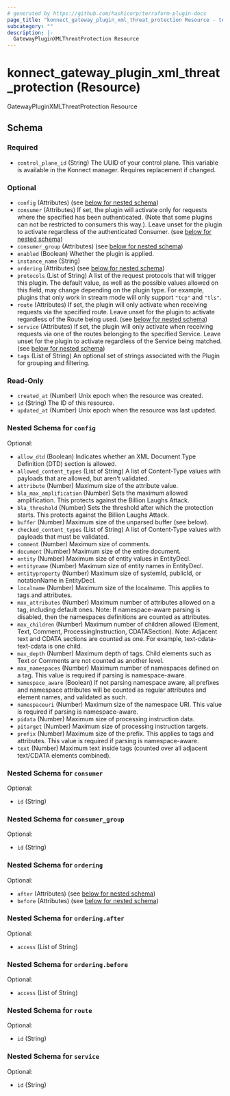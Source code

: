 ```yaml
---
# generated by https://github.com/hashicorp/terraform-plugin-docs
page_title: "konnect_gateway_plugin_xml_threat_protection Resource - terraform-provider-konnect"
subcategory: ""
description: |-
  GatewayPluginXMLThreatProtection Resource
---
```


# konnect_gateway_plugin_xml_threat_protection (Resource)

GatewayPluginXMLThreatProtection Resource



<!-- schema generated by tfplugindocs -->
## Schema

### Required

- `control_plane_id` (String) The UUID of your control plane. This variable is available in the Konnect manager. Requires replacement if changed.

### Optional

- `config` (Attributes) (see [below for nested schema](#nestedatt--config))
- `consumer` (Attributes) If set, the plugin will activate only for requests where the specified has been authenticated. (Note that some plugins can not be restricted to consumers this way.). Leave unset for the plugin to activate regardless of the authenticated Consumer. (see [below for nested schema](#nestedatt--consumer))
- `consumer_group` (Attributes) (see [below for nested schema](#nestedatt--consumer_group))
- `enabled` (Boolean) Whether the plugin is applied.
- `instance_name` (String)
- `ordering` (Attributes) (see [below for nested schema](#nestedatt--ordering))
- `protocols` (List of String) A list of the request protocols that will trigger this plugin. The default value, as well as the possible values allowed on this field, may change depending on the plugin type. For example, plugins that only work in stream mode will only support `"tcp"` and `"tls"`.
- `route` (Attributes) If set, the plugin will only activate when receiving requests via the specified route. Leave unset for the plugin to activate regardless of the Route being used. (see [below for nested schema](#nestedatt--route))
- `service` (Attributes) If set, the plugin will only activate when receiving requests via one of the routes belonging to the specified Service. Leave unset for the plugin to activate regardless of the Service being matched. (see [below for nested schema](#nestedatt--service))
- `tags` (List of String) An optional set of strings associated with the Plugin for grouping and filtering.

### Read-Only

- `created_at` (Number) Unix epoch when the resource was created.
- `id` (String) The ID of this resource.
- `updated_at` (Number) Unix epoch when the resource was last updated.

<a id="nestedatt--config"></a>
### Nested Schema for `config`

Optional:

- `allow_dtd` (Boolean) Indicates whether an XML Document Type Definition (DTD) section is allowed.
- `allowed_content_types` (List of String) A list of Content-Type values with payloads that are allowed, but aren't validated.
- `attribute` (Number) Maximum size of the attribute value.
- `bla_max_amplification` (Number) Sets the maximum allowed amplification. This protects against the Billion Laughs Attack.
- `bla_threshold` (Number) Sets the threshold after which the protection starts. This protects against the Billion Laughs Attack.
- `buffer` (Number) Maximum size of the unparsed buffer (see below).
- `checked_content_types` (List of String) A list of Content-Type values with payloads that must be validated.
- `comment` (Number) Maximum size of comments.
- `document` (Number) Maximum size of the entire document.
- `entity` (Number) Maximum size of entity values in EntityDecl.
- `entityname` (Number) Maximum size of entity names in EntityDecl.
- `entityproperty` (Number) Maximum size of systemId, publicId, or notationName in EntityDecl.
- `localname` (Number) Maximum size of the localname. This applies to tags and attributes.
- `max_attributes` (Number) Maximum number of attributes allowed on a tag, including default ones. Note: If namespace-aware parsing is disabled, then the namespaces definitions are counted as attributes.
- `max_children` (Number) Maximum number of children allowed (Element, Text, Comment, ProcessingInstruction, CDATASection). Note: Adjacent text and CDATA sections are counted as one. For example, text-cdata-text-cdata is one child.
- `max_depth` (Number) Maximum depth of tags. Child elements such as Text or Comments are not counted as another level.
- `max_namespaces` (Number) Maximum number of namespaces defined on a tag. This value is required if parsing is namespace-aware.
- `namespace_aware` (Boolean) If not parsing namespace aware, all prefixes and namespace attributes will be counted as regular attributes and element names, and validated as such.
- `namespaceuri` (Number) Maximum size of the namespace URI. This value is required if parsing is namespace-aware.
- `pidata` (Number) Maximum size of processing instruction data.
- `pitarget` (Number) Maximum size of processing instruction targets.
- `prefix` (Number) Maximum size of the prefix. This applies to tags and attributes. This value is required if parsing is namespace-aware.
- `text` (Number) Maximum text inside tags (counted over all adjacent text/CDATA elements combined).


<a id="nestedatt--consumer"></a>
### Nested Schema for `consumer`

Optional:

- `id` (String)


<a id="nestedatt--consumer_group"></a>
### Nested Schema for `consumer_group`

Optional:

- `id` (String)


<a id="nestedatt--ordering"></a>
### Nested Schema for `ordering`

Optional:

- `after` (Attributes) (see [below for nested schema](#nestedatt--ordering--after))
- `before` (Attributes) (see [below for nested schema](#nestedatt--ordering--before))

<a id="nestedatt--ordering--after"></a>
### Nested Schema for `ordering.after`

Optional:

- `access` (List of String)


<a id="nestedatt--ordering--before"></a>
### Nested Schema for `ordering.before`

Optional:

- `access` (List of String)



<a id="nestedatt--route"></a>
### Nested Schema for `route`

Optional:

- `id` (String)


<a id="nestedatt--service"></a>
### Nested Schema for `service`

Optional:

- `id` (String)
